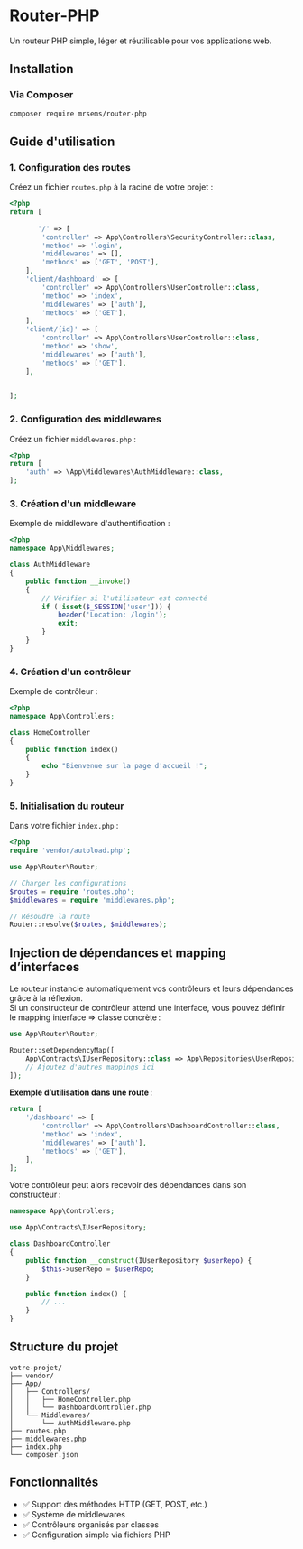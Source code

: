 # Router-PHP

Un routeur PHP simple, léger et réutilisable pour vos applications web.

## Installation

### Via Composer
```bash
composer require mrsems/router-php
```

##  Guide d'utilisation

### 1. Configuration des routes

Créez un fichier `routes.php` à la racine de votre projet :

```php
<?php
return [
  
       '/' => [
        'controller' => App\Controllers\SecurityController::class,
        'method' => 'login',
        'middlewares' => [],
        'methods' => ['GET', 'POST'],
    ],
    'client/dashboard' => [
        'controller' => App\Controllers\UserController::class,
        'method' => 'index',
        'middlewares' => ['auth'],
        'methods' => ['GET'],
    ],
    'client/{id}' => [
        'controller' => App\Controllers\UserController::class,
        'method' => 'show',
        'middlewares' => ['auth'],
        'methods' => ['GET'],
    ],

    
];
```

### 2. Configuration des middlewares

Créez un fichier `middlewares.php` :

```php
<?php
return [
    'auth' => \App\Middlewares\AuthMiddleware::class,
];
```

### 3. Création d'un middleware

Exemple de middleware d'authentification :

```php
<?php
namespace App\Middlewares;

class AuthMiddleware
{
    public function __invoke()
    {
        // Vérifier si l'utilisateur est connecté
        if (!isset($_SESSION['user'])) {
            header('Location: /login');
            exit;
        }
    }
}
```

### 4. Création d'un contrôleur

Exemple de contrôleur :

```php
<?php
namespace App\Controllers;

class HomeController
{
    public function index()
    {
        echo "Bienvenue sur la page d'accueil !";
    }
}
```

### 5. Initialisation du routeur

Dans votre fichier `index.php` :

```php
<?php
require 'vendor/autoload.php';

use App\Router\Router;

// Charger les configurations
$routes = require 'routes.php';
$middlewares = require 'middlewares.php';

// Résoudre la route
Router::resolve($routes, $middlewares);
```

## Injection de dépendances et mapping d’interfaces

Le routeur instancie automatiquement vos contrôleurs et leurs dépendances grâce à la réflexion.  
Si un constructeur de contrôleur attend une interface, vous pouvez définir le mapping interface => classe concrète :

```php
use App\Router\Router;

Router::setDependencyMap([
    App\Contracts\IUserRepository::class => App\Repositories\UserRepository::class,
    // Ajoutez d'autres mappings ici
]);
```

**Exemple d’utilisation dans une route** :

```php
return [
    '/dashboard' => [
        'controller' => App\Controllers\DashboardController::class,
        'method' => 'index',
        'middlewares' => ['auth'],
        'methods' => ['GET'],
    ],
];
```

Votre contrôleur peut alors recevoir des dépendances dans son constructeur :

```php
namespace App\Controllers;

use App\Contracts\IUserRepository;

class DashboardController
{
    public function __construct(IUserRepository $userRepo) {
        $this->userRepo = $userRepo;
    }

    public function index() {
        // ...
    }
}
```

##  Structure du projet

```
votre-projet/
├── vendor/
├── App/
│   ├── Controllers/
│   │   ├── HomeController.php
│   │   └── DashboardController.php
│   └── Middlewares/
│       └── AuthMiddleware.php
├── routes.php
├── middlewares.php
├── index.php
└── composer.json
```

## Fonctionnalités

- ✅ Support des méthodes HTTP (GET, POST, etc.)
- ✅ Système de middlewares
- ✅ Contrôleurs organisés par classes
- ✅ Configuration simple via fichiers PHP



